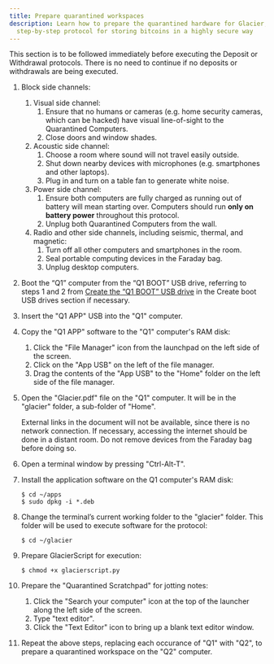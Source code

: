 ```yaml
---
title: Prepare quarantined workspaces
description: Learn how to prepare the quarantined hardware for Glacier, the
  step-by-step protocol for storing bitcoins in a highly secure way
---
```


This section is to be followed immediately before executing the Deposit or
Withdrawal protocols. There is no need to continue if no deposits or withdrawals
are being executed.

1. Block side channels:
    1. Visual side channel:
        1. Ensure that no humans or cameras (e.g. home security cameras, which
        can be hacked) have visual line-of-sight to the Quarantined Computers.
        2. Close doors and window shades.
    2. Acoustic side channel:
        1. Choose a room where sound will not travel easily outside.
        2. Shut down nearby devices with microphones (e.g. smartphones and
        other laptops).
        3. Plug in and turn on a table fan to generate white noise.
    3. Power side channel:
        1. Ensure both computers are fully charged as running out of battery
        will mean starting over. Computers should run **only on battery power**
        throughout this protocol.
        2. Unplug both Quarantined Computers from the wall.
    4. Radio and other side channels, including seismic, thermal, and magnetic:
        1. Turn off all other computers and smartphones in the room.
        2. Seal portable computing devices in the Faraday bag.
        3. Unplug desktop computers.
2. Boot the “Q1” computer from the “Q1 BOOT” USB drive, referring to steps 1 and 2
from [Create the “Q1 BOOT” USB drive](/docs/setup/create-boot-usb/#create-the-q1-boot-usb-drive)
in the Create boot USB drives section if necessary.
3. Insert the "Q1 APP" USB into the "Q1" computer.
4. Copy the "Q1 APP" software to the "Q1" computer's RAM disk:
    1. Click the "File Manager" icon from the launchpad on the left side of the
    screen.
    2. Click on the "App USB" on the left of the file manager.
    3. Drag the contents of the "App USB" to the "Home" folder on the left side of
    the file manager.
5. Open the "Glacier.pdf" file on the "Q1" computer. It will be in the "glacier"
folder, a sub-folder of "Home".

    External links in the document will not be available, since there is no
    network connection. If necessary, accessing the internet should be done in
    a distant room. Do not remove devices from the Faraday bag before doing so.

6. Open a terminal window by pressing "Ctrl-Alt-T".
7. Install the application software on the Q1 computer's RAM disk:
    ```
    $ cd ~/apps
    $ sudo dpkg -i *.deb
    ```
8. Change the terminal’s current working folder to the "glacier" folder. This folder
will be used to execute software for the protocol:
    ```
    $ cd ~/glacier
    ```
9. Prepare GlacierScript for execution:
    ```
    $ chmod +x glacierscript.py
    ```
10. Prepare the "Quarantined Scratchpad" for jotting notes:
    1. Click the "Search your computer" icon at the top of the launcher along
    the left side of the screen.
    2. Type "text editor".
    3. Click the "Text Editor" icon to bring up a blank text editor window.
11. Repeat the above steps, replacing each occurance of "Q1" with "Q2", to prepare
a quarantined workspace on the "Q2" computer.